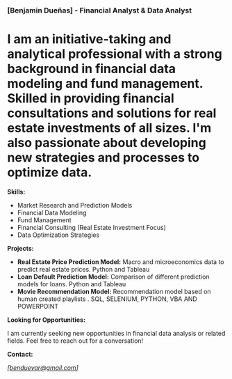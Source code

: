 ### [Benjamin Dueñas] - Financial Analyst & Data Analyst
# I am an initiative-taking and analytical professional with a strong background in financial data modeling and fund management. Skilled in providing financial consultations and solutions for real estate investments of all sizes. I'm also passionate about developing new strategies and processes to optimize data.

**Skills:**

* Market Research and Prediction Models
* Financial Data Modeling
* Fund Management
* Financial Consulting (Real Estate Investment Focus)
* Data Optimization Strategies

**Projects:**

* **Real Estate Price Prediction Model:** Macro and microeconomics data to predict real estate prices. Python and Tableau 
* **Loan Default Prediction Model:** Comparison of different prediction models for loans. Python and Tableau 
* **Movie Recommendation Model:** Recommendation model based on human created playlists . SQL, SELENIUM, PYTHON, VBA AND POWERPOINT

**Looking for Opportunities:**

I am currently seeking new opportunities in financial data analysis or related fields. Feel free to reach out for a conversation!

**Contact:**

*[benduevar@gmail.com]*
